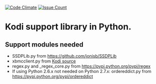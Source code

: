 [![Code Climate](https://codeclimate.com/github/jonisb/KodiLib/badges/gpa.svg)](https://codeclimate.com/github/jonisb/KodiLib)
[![Issue Count](https://codeclimate.com/github/jonisb/KodiLib/badges/issue_count.svg)](https://codeclimate.com/github/jonisb/KodiLib)

# Kodi support library in Python.

## Support modules needed

- SSDPLib.py from <https://github.com/jonisb/SSDPLib>
- xbmcclient.py from [Kodi source](https://github.com/xbmc/xbmc/blob/master/tools/EventClients/lib/python/xbmcclient.py)
- regex.py and _regex_core.py from <https://pypi.python.org/pypi/regex>
- If using Python 2.6.x not needed on Python 2.7.x:
    ordereddict.py from <https://pypi.python.org/pypi/ordereddict>

